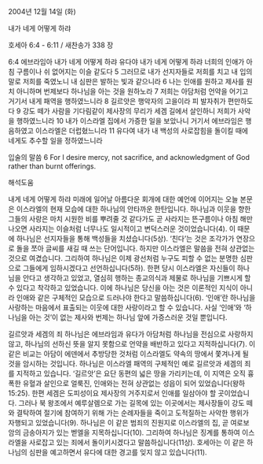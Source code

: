 2004년 12월 14일 (화)

내가 네게 어떻게 하랴



호세아 6:4 - 6:11 / 새찬송가 338 장


6:4 에브라임아 내가 네게 어떻게 하랴 유다야 내가 네게 어떻게 하랴 너희의 인애가 아침 구름이나 쉬 없어지는 이슬 같도다 5 그러므로 내가 선지자들로 저희를 치고 내 입의 말로 저희를 죽였노니 내 심판은 발하는 빛과 같으니라 6 나는 인애를 원하고 제사를 원치 아니하며 번제보다 하나님을 아는 것을 원하노라 7 저희는 아담처럼 언약을 어기고 거기서 내게 패역을 행하였느니라 8 길르앗은 행악자의 고을이라 피 발자취가 편만하도다 9 강도 떼가 사람을 기다림같이 제사장의 무리가 세겜 길에서 살인하니 저희가 사악을 행하였느니라 10 내가 이스라엘 집에서 가증한 일을 보았나니 거기서 에브라임은 행음하였고 이스라엘은 더럽혔느니라 11 유다여 내가 내 백성의 사로잡힘을 돌이킬 때에 네게도 추수할 일을 정하였느니라

입술의 말씀
6 For I desire mercy, not sacrifice, and acknowledgment of God rather than burnt offerings.

해석도움





내게 네게 어떻게 하랴
미래에 일어날 아름다운 회개에 대한 예언에 이어지는 오늘 본문은 이스라엘의 현재 모습에 대한 하나님의 안타까운 한탄입니다. 하나님과 이웃을 향한 그들의 사랑은 마치 시원한 비를 뿌려줄 것 같다가도 곧 사라지는 뜬구름이나 아침 해만 나오면 사라지는 이슬처럼 너무나도 일시적이고 변덕스러운 것이었습니다(4). 이 때문에 하나님은 선지자들을 통해 백성들을 치셨습니다(5상). ‘친다’는 것은 조각가가 연장으로 돌을 쪼아 글씨를 새길 때 쓰는 단어입니다. 하지만 이스라엘은 말씀을 전혀 상관없는 것으로 여겼습니다. 그리하여 하나님은 이제 광선처럼 누구도 피할 수 없는 분명한 심판으로 그들에게 임하시겠다고 선언하십니다(5하). 한편 당시 이스라엘은 자신들이 하나님을 안다고 생각하고 있었고, 열심히 행하는 종교의식과 제물로 하나님을 기쁘시게 할 수 있다고 착각하고 있었습니다. 이에 하나님은 당신을 아는 것은 이론적인 지식이 아니라 인애와 같은 구체적인 모습으로 드러나야 한다고 말씀하십니다(6). ‘인애’란 하나님을 사랑하는 마음에서 표출되는 이웃에 대한 사랑이라고 할 수 있습니다. 사실 ‘인애’와 ‘하나님을 아는 것’이 없는 제사와 번제는 하나님 앞에 가증스러운 것일 뿐입니다.

길르앗과 세겜의 죄
하나님은 에브라임과 유다가 아담처럼 하나님을 전심으로 사랑하지 않고, 하나님의 선하신 뜻을 알지 못함으로 언약을 배반하고 있다고 지적하십니다(7). 이 같은 비교는 아담이 에덴에서 추방당한 것처럼 이스라엘도 약속의 땅에서 쫓겨나게 될 것을 암시하는 것입니다. 하나님은 이스라엘 패역의 구체적인 예로 길르앗과 세겜의 죄를 지적하고 있습니다. ‘길르앗’은 요단 동편의 넓은 땅을 가리키는데, 이 지역은 오직 흉폭한 유혈과 살인으로 얼룩진, 인애와는 전혀 상관없는 성읍이 되어 있었습니다(왕하15:25). 한편 세겜은 도피성이요 제사장의 거주지로서 인애를 일삼아야 할 곳이었습니다. 그러나 북 왕조에서 예루살렘으로 가는 길목에 있는 이곳에서는 제사장들이 강도 떼와 결탁하여 절기에 참여하기 위해 가는 순례자들을 죽이고 도적질하는 사악한 행위가 자행되고 있었습니다(9). 하나님은 이 같은 범죄의 진원지로 이스라엘의 집, 곧 여로보암의 금송아지가 있는 벧엘을 지목하십니다(10). 그리하여 하나님은 징계를 통하여 이스라엘을 사로잡고 있는 죄에서 돌이키시겠다고 말씀하십니다(11상). 호세아는 이 같은 하나님의 심판을 예고하면서 유다에 대한 경고를 잊지 않고 있습니다(11).